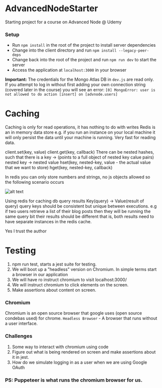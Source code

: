 # AdvancedNodeStarter

Starting project for a course on Advanced Node @ Udemy

### Setup

- Run `npm install` in the root of the project to install server dependencies
- Change into the client directory and run `npm install --legacy-peer-deps`
- Change back into the root of the project and run `npm run dev` to start the server
- Access the application at `localhost:3000` in your browser

**Important:**
The credentials for the Mongo Atlas DB in `dev.js` are read only. If you attempt to log in without first adding your own connection string (covered later in the course) you will see an error: `[0] MongoError: user is not allowed to do action [insert] on [advnode.users]`

# Caching
Caching is only for read operations, it has nothing to do with writes
Redis is an in memory data store e.g. if you run an instance on your local machine it will only persist the data until your machine is running.
Very fast for reading data.

client.set(key, value)
client.get(key, callback)
There can be nested hashes, such that there is a key -> (points to a full object of nested key calue pairs) nested key -> nested value
    hset(key, nested-key, value - the actual value that we want to store)
    hget(key, nested-key, callback)

In redis you  can only store numbers and strings, no js objects allowed so the following scenario occurs

![alt text](<Screenshot 2025-03-03 at 2.11.50 PM.png>)

Using redis for caching db query results
Key(query) -> Value(result of query)
query keys should be consistent but unique between executions. e.g if two users retrieve a list of their blog posts then they will be running the same query bit their results should be different that is, both results need to have separate instances in the redis cache.

Yes I trust the author


# Testing
1. npm run test, starts a jest suite for testing.
2. We will boot up a "headless" version on Chromium. In simple terms start a browser in our application
3. We will have ro instruct chromium to visit localhost:3000/
4. We will instruct chromium to click elements on the screen.
5. Make assertions about content on screen.

### Chromium
Chromium is an open source browser that google uses (open source condebas used) for chrome.
`Headless Browser` - A browser that runs without a user interface.

### Challenges
1. Some way to interact with chromium using code
2. Figure out what is being rendered on screen and make assertions about it in jest.
3. How do we simulate logging in as a user when we are using Google OAuth

### PS: Puppeteer is what runs the chromium browser for us.